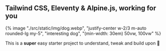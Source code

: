 ## Tailwind CSS, Eleventy & Alpine.js, working for you

{% image "./src/static/img/dog.webp", "justify-center w-2/3 m-auto rounded-lg my-5", "interesting dog", "(min-width: 30em) 50vw, 100vw" %}

This is a **super** easy starter project to understand, tweak and build upon :wave:
